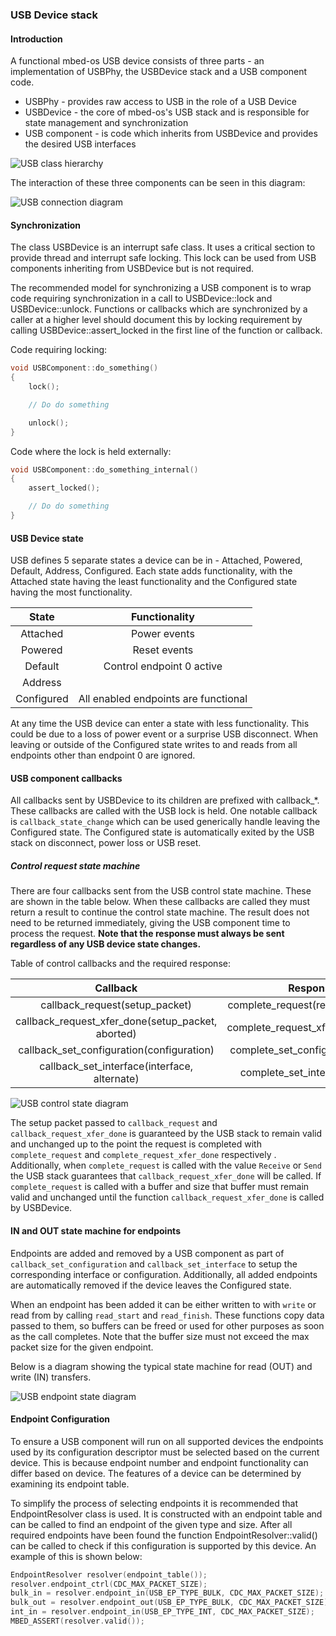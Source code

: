 ### USB Device stack

#### Introduction

A functional mbed-os USB device consists of three parts - an implementation of USBPhy, the USBDevice stack and a USB component code.
- USBPhy  - provides raw access to USB in the role of a USB Device
- USBDevice - the core of mbed-os's USB stack and is responsible for state management and synchronization
- USB component - is code which inherits from USBDevice and provides the desired USB interfaces


![USB class hierarchy](usb/usb_inheritance_diagram.png)

The interaction of these three components can be seen in this diagram:

![USB connection diagram](usb/usb_connection_diagram.png)

#### Synchronization

The class USBDevice is an interrupt safe class. It uses a critical section to provide thread and interrupt safe locking. This lock can be used from USB components inheriting from USBDevice but is not required.

The recommended model for synchronizing a USB component is to wrap code requiring synchronization in a call to USBDevice::lock and USBDevice::unlock. Functions or callbacks which are synchronized by a caller at a higher level should document this by locking requirement by calling USBDevice::assert_locked in the first line of the function or callback.

Code requiring locking:
```c
void USBComponent::do_something()
{
    lock();

    // Do do something

    unlock();
}
```

Code where the lock is held externally:
```c
void USBComponent::do_something_internal()
{
    assert_locked();

    // Do do something
}
```

#### USB Device state

USB defines 5 separate states a device can be in - Attached, Powered, Default, Address, Configured. Each state adds functionality, with the Attached state having the least functionality and the Configured state having the most functionality.

| State      | Functionality                            |
|:----------:|:----------------------------------------:|
| Attached   |    Power events                          |
| Powered    |    Reset events                          |
| Default    |    Control endpoint 0 active             |
| Address    |                                          |
| Configured |    All enabled endpoints are functional  |

 At any time the USB device can enter a state with less functionality. This could be due to a loss of power event or a surprise USB disconnect. When leaving or outside of the Configured state writes to and reads from all endpoints other than endpoint 0 are ignored.

#### USB component callbacks

All callbacks sent by USBDevice to its children are prefixed with callback_*. These callbacks are called with the USB lock is held. One notable callback is `callback_state_change` which can be used generically handle leaving the Configured state. The Configured state is automatically exited by the USB stack on disconnect, power loss or USB reset.

##### Control request state machine

There are four callbacks sent from the USB control state machine. These are shown in the table below. When these callbacks are called they must return a result to continue the control state machine. The result does not need to be returned immediately, giving the USB component time to process the request. **Note that the response must always be sent regardless of any USB device state changes.**

Table of control callbacks and the required response:

| Callback                                          | Response                                 |
|:-------------------------------------------------:|:----------------------------------------:|
| callback_request(setup_packet)                    | complete_request(result, data, size)     |
| callback_request_xfer_done(setup_packet, aborted) | complete_request_xfer_done(result)       |
| callback_set_configuration(configuration)         | complete_set_configuration(result)       |
| callback_set_interface(interface, alternate)      | complete_set_interface(result)           |


![USB control state diagram](usb/usb_control_state_diagram_user.png)

The setup packet passed to `callback_request` and `callback_request_xfer_done` is guaranteed by the USB stack to remain valid and unchanged up to the point the request is completed with `complete_request` and `complete_request_xfer_done` respectively . Additionally, when `complete_request` is called with the value `Receive` or `Send` the USB stack guarantees that `callback_request_xfer_done` will be called. If `complete_request` is called with a buffer and size that buffer must remain valid and unchanged until the function `callback_request_xfer_done` is called by USBDevice.

#### IN and OUT state machine for endpoints

Endpoints are added and removed by a USB component as part of `callback_set_configuration` and `callback_set_interface` to setup the corresponding interface or configuration. Additionally, all added endpoints are automatically removed if the device leaves the Configured state.

When an endpoint has been added it can be either written to with `write` or read from by calling `read_start` and `read_finish`. These functions copy data passed to them, so buffers can be freed or used for other purposes as soon as the call completes. Note that the buffer size must not exceed the max packet size for the given endpoint.

Below is a diagram showing the typical state machine for read (OUT) and write (IN) transfers.

![USB endpoint state diagram](usb/usb_endpoint_state_diagram_user.png)

#### Endpoint Configuration

To ensure a USB component will run on all supported devices the endpoints used by its configuration descriptor must be selected based on the current device. This is because endpoint number and endpoint functionality can differ based on device. The features of a device can be determined by examining its endpoint table.

To simplify the process of selecting endpoints it is recommended that EndpointResolver class is used. It is constructed with an endpoint table and can be called to find an endpoint of the given type and size. After all required endpoints have been found the function EndpointResolver::valid() can be called to check if this configuration is supported by this device. An example of this is shown below:

```c++
EndpointResolver resolver(endpoint_table());
resolver.endpoint_ctrl(CDC_MAX_PACKET_SIZE);
bulk_in = resolver.endpoint_in(USB_EP_TYPE_BULK, CDC_MAX_PACKET_SIZE);
bulk_out = resolver.endpoint_out(USB_EP_TYPE_BULK, CDC_MAX_PACKET_SIZE);
int_in = resolver.endpoint_in(USB_EP_TYPE_INT, CDC_MAX_PACKET_SIZE);
MBED_ASSERT(resolver.valid());
```
